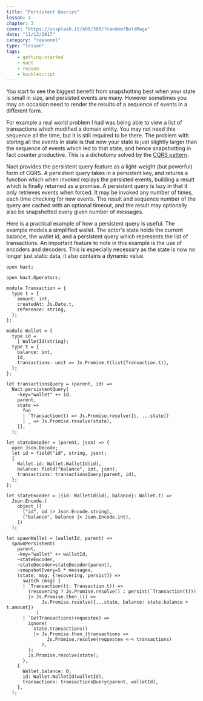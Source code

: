```yaml
---
title: "Persistent Queries"
lesson: 4
chapter: 3
cover: "https://unsplash.it/400/300/?random?BoldMage"
date: "11/12/2017"
category: "reasonml"
type: "lesson"
tags:
    - getting-started
    - nact
    - reason
    - bucklescript
---
```

You start to see the biggest benefit from snapshotting best when your state is small in size, and persisted events are many. 
However sometimes you may on occasion need to render the results of a sequence of events in a different form.

For example a real world problem I had was being able to view a list of transactions which modified a domain entity. You may not need this sequence all the time, but it is still required to be there. The problem with storing all the events in state is that now your state is just slightly larger than the sequence of events which led to that state, and hence snapshotting in fact counter productive. This is a dichotomy solved by the [CQRS pattern](https://martinfowler.com/bliki/CQRS.html). 

Nact provides the persistent query feature as a light-weight (but powerful) form of CQRS. A persistent query takes in a persistent key, and returns a function which when invoked replays the persisted events, building a result which is finally returned as a promise. A persistent query is lazy in that it only retrieves events when forced. It may be invoked any number of times, each time checking for new events. The result and sequence number of the query are cached with an optional timeout, and the result may optionally also be snapshotted every given number of messages. 

Here is a practical example of how a persistent query is useful. The example models a simplified wallet. The actor's state holds the current balance, the wallet id, and a persistent query which represents the list of transactions. An important feature to note in this example is the use of encoders and decoders. This is especially necessary as the state is now no longer just static data, it also contains a dynamic value. 


```reason
open Nact;

open Nact.Operators;

module Transaction = {
  type t = {
    amount: int,
    createdAt: Js.Date.t,
    reference: string,
  };
};

module Wallet = {
  type id =
    | WalletId(string);
  type t = {
    balance: int,
    id,
    transactions: unit => Js.Promise.t(list(Transaction.t)),
  };
};

let transactionsQuery = (parent, id) =>
  Nact.persistentQuery(
    ~key="wallet" ++ id,
    parent,
    state =>
      fun
      | `Transaction(t) => Js.Promise.resolve([t, ...state])
      | _ => Js.Promise.resolve(state),
    [],
  );

let stateDecoder = (parent, json) => {
  open Json.Decode;
  let id = field("id", string, json);
  {
    Wallet.id: Wallet.WalletId(id),
    balance: field("balance", int, json),
    transactions: transactionsQuery(parent, id),
  };
};

let stateEncoder = ({id: WalletId(id), balance}: Wallet.t) =>
  Json.Encode.(
    object_([
      ("id", id |> Json.Encode.string),
      ("balance", balance |> Json.Encode.int),
    ])
  );

let spawnWallet = (walletId, parent) =>
  spawnPersistent(
    parent,
    ~key="wallet" ++ walletId,
    ~stateEncoder,
    ~stateDecoder=stateDecoder(parent),
    ~snapshotEvery=5 * messages,
    (state, msg, {recovering, persist}) =>
      switch (msg) {
      | `Transaction((t: Transaction.t)) =>
        (recovering ? Js.Promise.resolve() : persist(`Transaction(t)))
        |> Js.Promise.then_(() =>
             Js.Promise.resolve({...state, balance: state.balance + t.amount})
           )
      | `GetTransactions(requestee) =>
        ignore(
          state.transactions()
          |> Js.Promise.then_(transactions =>
               Js.Promise.resolve(requestee <-< transactions)
             ),
        );
        Js.Promise.resolve(state);
      },
    {
      Wallet.balance: 0,
      id: Wallet.WalletId(walletId),
      transactions: transactionsQuery(parent, walletId),
    },
  );
```

